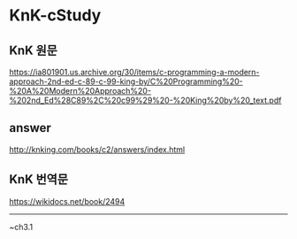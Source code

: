 # KnK-cStudy

## KnK 원문
https://ia801901.us.archive.org/30/items/c-programming-a-modern-approach-2nd-ed-c-89-c-99-king-by/C%20Programming%20-%20A%20Modern%20Approach%20-%202nd_Ed%28C89%2C%20c99%29%20-%20King%20by%20_text.pdf

## answer
http://knking.com/books/c2/answers/index.html

## KnK 번역문
https://wikidocs.net/book/2494

---

~ch3.1